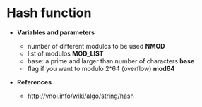 # Hash function
- **Variables and parameters**
  - number of different modulos to be used **NMOD**
  - list of modulos **MOD_LIST**
  - base: a prime and larger than number of characters **base**
  - flag if you want to modulo 2^64 (overflow) **mod64**
  
- **References**
  - http://vnoi.info/wiki/algo/string/hash
